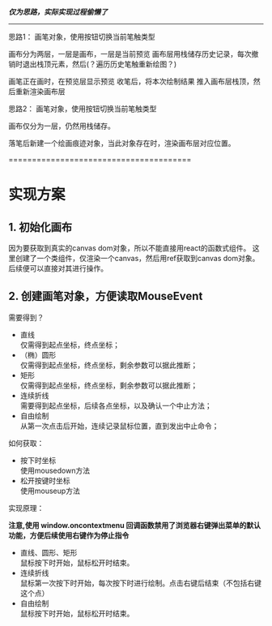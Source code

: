 
***仅为思路，实际实现过程偷懒了***

---

思路1：
画笔对象，使用按钮切换当前笔触类型

画布分为两层，一层是画布，一层是当前预览
画布层用栈储存历史记录，每次撤销时退出栈顶元素，然后(？遍历历史笔触重新绘图？)

画笔正在画时，在预览层显示预览
收笔后，将本次绘制结果 推入画布层栈顶，然后重新渲染画布层


思路2：
画笔对象，使用按钮切换当前笔触类型

画布仅分为一层，仍然用栈储存。

落笔后新建一个绘画痕迹对象，当此对象存在时，渲染画布层对应位置。


=======================================

# 实现方案  

## 1. 初始化画布  

因为要获取到真实的canvas dom对象，所以不能直接用react的函数式组件。 
这里创建了一个类组件，仅渲染一个canvas，然后用ref获取到canvas dom对象。 
后续便可以直接对其进行操作。

## 2. 创建画笔对象，方便读取MouseEvent

需要得到？  

- 直线  
  仅需得到起点坐标，终点坐标；  
- （椭）圆形  
  仅需得到起点坐标，终点坐标，剩余参数可以据此推断；
- 矩形  
  仅需得到起点坐标，终点坐标，剩余参数可以据此推断；
- 连续折线  
  需要得到起点坐标，后续各点坐标，以及确认一个中止方法；
- 自由绘制  
  从第一次点击后开始，连续记录鼠标位置，直到发出中止命令；

如何获取：

- 按下时坐标  
  使用mousedown方法 
- 松开按键时坐标  
  使用mouseup方法

实现原理：

**注意,使用 window.oncontextmenu 回调函数禁用了浏览器右键弹出菜单的默认功能，方便后续使用右键作为停止指令**

- 直线、圆形、矩形  
  鼠标按下时开始，鼠标松开时结束。  
- 连续折线  
  鼠标第一次按下时开始，每次按下时进行绘制。点击右键后结束（不包括右键这个点）
- 自由绘制  
  鼠标按下时开始，鼠标松开时结束。



